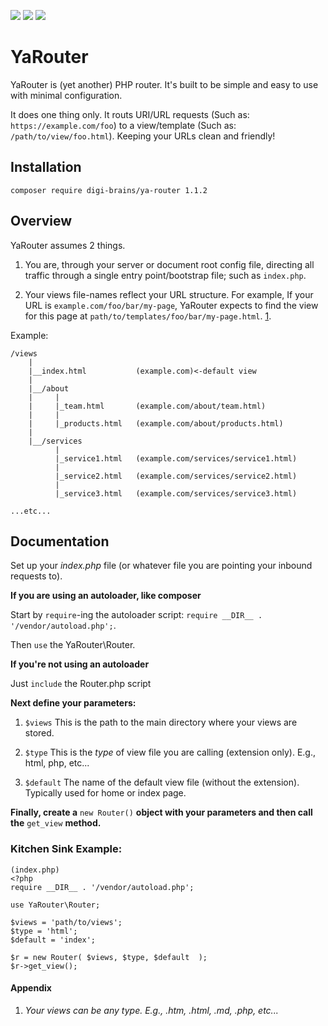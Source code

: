 ![](https://img.shields.io/github/release/digi-brains/ya-router.svg?style=flat-square)
![](https://img.shields.io/github/license/digi-brains/ya-router.svg?style=flat-square)
![](https://img.shields.io/github/issues/digi-brains/ya-router.svg?style=flat-square)

# YaRouter

YaRouter is (yet another) PHP router. It's built to be simple and easy to use with minimal configuration.

It does one thing only. It routs URI/URL requests (Such as: `https://example.com/foo`) to a view/template (Such as: `/path/to/view/foo.html`). Keeping your URLs clean and friendly!

## Installation

`composer require digi-brains/ya-router 1.1.2`

## Overview

YaRouter assumes 2 things.

1. You are, through your server or document root config file, directing all traffic through a single entry point/bootstrap file; such as `index.php`.

2. Your views file-names reflect your URL structure. For example, If your URL is `example.com/foo/bar/my-page`, YaRouter expects to find the view for this page at `path/to/templates/foo/bar/my-page.html`. [1](#anytype).

Example:

```
/views
	|
	|__index.html 			(example.com)<-default view
	|
	|__/about
	|	  |
	|	  |_team.html 		(example.com/about/team.html)
	|	  |
	|	  |_products.html 	(example.com/about/products.html)
	|
	|__/services
		  |
		  |_service1.html 	(example.com/services/service1.html)
		  |
		  |_service2.html 	(example.com/services/service2.html)
		  |
		  |_service3.html 	(example.com/services/service3.html)

...etc...

```


## Documentation

Set up your _index.php_ file (or whatever file you are pointing your inbound requests to).

**If you are using an autoloader, like composer**

Start by `require`-ing the autoloader script: `require __DIR__ . '/vendor/autoload.php';`.

Then `use` the YaRouter\Router.

**If you're not using an autoloader**

Just `include` the Router.php script

**Next define your parameters:**

1. `$views` This is the path to the main directory where your views are stored.

2. `$type` This is the _type_ of view file you are calling (extension only). E.g., html, php, etc...

3. `$default` The name of the default view file (without the extension). Typically used for home or index page.

**Finally, create a** `new Router()` **object with your parameters and then call the** `get_view` **method.**

### Kitchen Sink Example:

```
(index.php)
<?php
require __DIR__ . '/vendor/autoload.php';

use YaRouter\Router;

$views = 'path/to/views';
$type = 'html';
$default = 'index';

$r = new Router( $views, $type, $default  );
$r->get_view();
```

#### Appendix

1. <a name="anytype"></a>_Your views can be any type. E.g., .htm, .html, .md, .php, etc..._